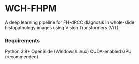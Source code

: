 # WCH-FHPM
A deep learning pipeline for FH-dRCC diagnosis in whole-slide histopathology images using Vision Transformers (ViT).
### Requirements
  Python 3.8+
  OpenSlide (Windows/Linux)
  CUDA-enabled GPU (recommended)

